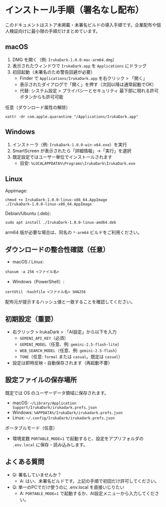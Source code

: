 # インストール手順（署名なし配布）

このドキュメントはストア未掲載・未署名ビルドの導入手順です。企業配布や個人検証向けに最小限の手順だけまとめています。

## macOS

1. DMG を開く（例: `IrukaDark-1.0.0-mac-arm64.dmg`）
2. 表示されたウィンドウで `IrukaDark.app` を `Applications` にドラッグ
3. 初回起動（未署名のため警告回避が必要）
   - Finder で `Applications/IrukaDark.app` を右クリック > 「開く」
   - 表示されたダイアログで「開く」を押す（次回以降は通常起動でOK）
   - 代替: システム設定 > プライバシーとセキュリティ 最下部に現れる許可ボタンからも許可可能

任意（ダウンロード属性の解除）

```
xattr -dr com.apple.quarantine "/Applications/IrukaDark.app"
```

## Windows

1. インストーラ（例: `IrukaDark-1.0.0-win-x64.exe`）を実行
2. SmartScreen が表示されたら「詳細情報」→「実行」を選択
3. 既定設定ではユーザー単位でインストールされます
   - 目安: `%LOCALAPPDATA%\Programs\IrukaDark\IrukaDark.exe`

## Linux

AppImage:

```
chmod +x IrukaDark-1.0.0-linux-x86_64.AppImage
./IrukaDark-1.0.0-linux-x86_64.AppImage
```

Debian/Ubuntu (.deb):

```
sudo apt install ./IrukaDark-1.0.0-linux-amd64.deb
```

arm64 版が必要な場合は、同名の `*-arm64` ビルドをご利用ください。

## ダウンロードの整合性確認（任意）

- macOS / Linux:

```
shasum -a 256 <ファイル名>
```

- Windows（PowerShell）:

```
certUtil -hashfile <ファイル名> SHA256
```

配布元が提示するハッシュ値と一致することを確認してください。

## 初期設定（重要）

- 右クリック > IrukaDark > 「AI設定」から以下を入力
  - `GEMINI_API_KEY`（必須）
  - `GEMINI_MODEL`（任意、例: `gemini-2.5-flash-lite`）
  - `WEB_SEARCH_MODEL`（任意、例: `gemini-2.5-flash`）
  - `TONE`（任意: `formal` または `casual`。既定は `casual`）
- 設定は即時反映・自動保存されます（再起動不要）

## 設定ファイルの保存場所

既定では OS のユーザーデータ領域に保存されます。

- macOS: `~/Library/Application Support/IrukaDark/irukadark.prefs.json`
- Windows: `%APPDATA%/IrukaDark/irukadark.prefs.json`
- Linux: `~/.config/IrukaDark/irukadark.prefs.json`

ポータブルモード（任意）

- 環境変数 `PORTABLE_MODE=1` で起動すると、設定をアプリフォルダの `.env.local` に保存・読み込みします。

## よくある質問

- Q: 署名していませんか？
  - A: はい、未署名ビルドです。上記の手順で初回だけ許可してください。
- Q: 単一のPCでだけ使うのに .env.local を直接いじりたい
  - A: `PORTABLE_MODE=1` で起動するか、AI設定メニューから入力してください。
